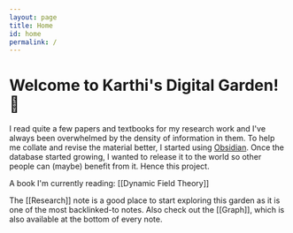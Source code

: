 ```yaml
---
layout: page
title: Home
id: home
permalink: /
---
```


# Welcome to Karthi's Digital Garden! 🌱

I read quite a few papers and textbooks for my research work and I've always been overwhelmed by the density of information in them. To help me collate and revise the material better, I started using [Obsidian](https://obsidian.md). Once the database started growing, I wanted to release it to the world so other people can (maybe) benefit from it. Hence this project.

A book I'm currently reading: [[Dynamic Field Theory]]

The [[Research]] note is a good place to start exploring this garden as it is one of the most backlinked-to notes. Also check out the [[Graph]], which is also available at the bottom of every note.

<style>
  .wrapper {
    max-width: 46em;
  }
</style>
